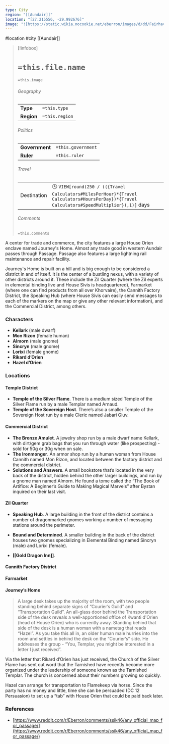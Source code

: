 ```yaml
---
type: City
region: "[[Aundair]]"
location: "[27.215556, -29.992676]"
image: "![https://static.wikia.nocookie.net/eberron/images/d/dd/Fairhaven.jpg|250](https://static.wikia.nocookie.net/eberron/images/d/dd/Fairhaven.jpg)"
---
```

 #location #city [[Aundair]]

> [!infobox]
> # `=this.file.name`
> `=this.image`
> ###### Geography
> |  |  |
> | ---- | ---- |
> | **Type** | `=this.type` |
> | **Region** | `=this.region` |
> ###### Politics
> |  |  |
> | ---- | ---- |
> | **Government** | `=this.government` |
> | **Ruler** | `=this.ruler` |
> ###### Travel
> |  |  |
> | ---- | ---- |
> | Destination | 🕓 `VIEW[round(250 / (({Travel Calculators#MilesPerHour}*{Travel Calculators#HoursPerDay})*{Travel Calculators#SpeedMultiplier}),1)]` days |
> ###### Comments
> `=this.comments`

A center for trade and commerce, the city features a large House Orien enclave named Journey's Home. Almost any trade good in western Aundair passes through Passage. Passage also features a large lightning rail maintenance and repair facility.

Journey's Home is built on a hill and is big enough to be considered a district in and of itself. It is the center of a bustling nexus, with a variety of other districts around it. These include the Zil Quarter (where the Zil experts in elemental binding live and House Sivis is headquartered), Farmarket (where one can find products from all over Khorvaire), the Cannith Factory District, the Speaking Hub (where House Sivis can easily send messages to each of the markers on the map or give any other relevant information), and the Commercial District, among others.

### Characters

* **Kellark** (male dwarf)
* **Mon Rizon** (female human)
* **Almorn** (male gnome)
* **Sincryn** (male gnome)
* **Lorixi** (female gnome)
* **Rikard d’Orien**
* **Hazel d’Orien**

### Locations

#### Temple District

- **Temple of the Silver Flame**. There is a medium sized Temple of the Silver Flame run by a male Templar named Arnaud.
- **Temple of the Sovereign Host**. There’s also a smaller Temple of the Sovereign Host run by a male Cleric named Jabari Gluv.

#### Commercial District

- **The Bronze Amulet**. A jewelry shop run by a male dwarf name Kellark, with dirt/gem grab bags that you run through water (like prospecting) - sold for 50g or 30g when on sale.
- **The Ironmonger**. An armor shop run by a human woman from House Cannith named Mon Rizon, and located between the factory district and the commercial district.
- **Solutions and Answers**. A small bookstore that’s located in the very back of the district, hidden behind the other larger buildings, and run by a gnome man named Almorn. He found a tome called the “The Book of Artifice: A Beginner’s Guide to Making Magical Marvels” after Bystan inquired on their last visit.

#### Zil Quarter

* **Speaking Hub**. A large building in the front of the district contains a number of dragonmarked gnomes working a number of messaging stations around the perimeter.
* **Bound and Determined**. A smaller building in the back of the district houses two gnomes specializing in Elemental Binding named Sincryn (male) and Lorixi (female).

* **[[Gold Dragon Inn]]**.

#### Cannith Factory District

#### Farmarket

#### Journey’s Home
> A large desk takes up the majority of the room, with two people standing behind separate signs of “Courier’s Guild” and “Transportation Guild”. An all-glass door behind the Transportation side of the desk reveals a well-apportioned office of Kwanti d'Orien (head of House Orien) who is currently away. Standing behind that side of the desk is a human woman with a nametag that reads “Hazel”. As you take this all in, an older human male hurries into the room and settles in behind the desk on the “Courier’s” side. He addresses the group - “You, Templar, you might be interested in a letter I just received”.

Via the letter that Rikard d’Orien has just received, the Church of the Silver Flame has sent out word that the Tarnished have recently become more organized under the leadership of someone known as the Tarnished Templar. The church is concerned about their numbers growing so quickly.

Hazel can arrange for transportation to Flamekeep via horse. Since the party has no money and little, time she can be persuaded (DC 12 Persuasion) to set up a “tab” with House Orien that could be paid back later.

### References

* [https://www.reddit.com/r/Eberron/comments/ssik46/any_official_map_for_passage/](https://www.reddit.com/r/Eberron/comments/ssik46/any_official_map_for_passage/)
